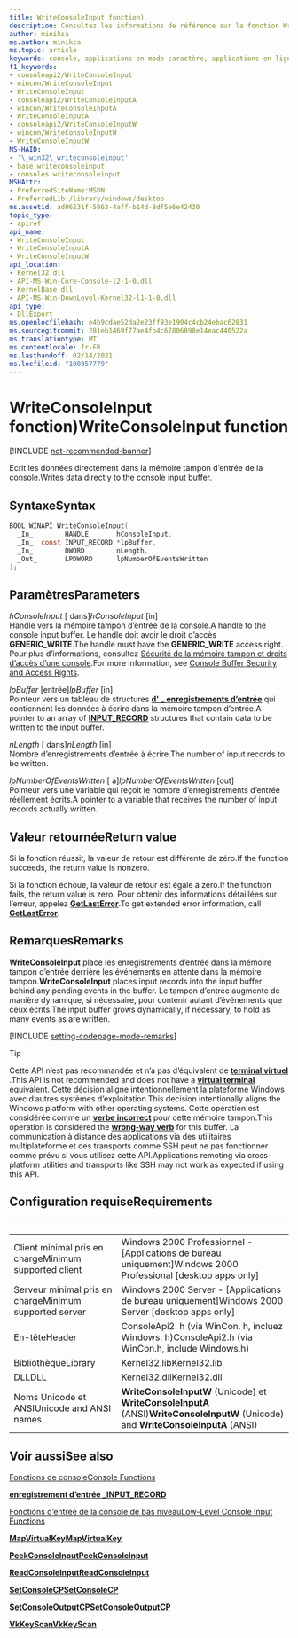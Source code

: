 ```yaml
---
title: WriteConsoleInput fonction)
description: Consultez les informations de référence sur la fonction WriteConsoleInput, qui écrit les données directement dans la mémoire tampon d’entrée de la console.
author: miniksa
ms.author: miniksa
ms.topic: article
keywords: console, applications en mode caractère, applications en ligne de commande, applications de terminal, API console
f1_keywords:
- consoleapi2/WriteConsoleInput
- wincon/WriteConsoleInput
- WriteConsoleInput
- consoleapi2/WriteConsoleInputA
- wincon/WriteConsoleInputA
- WriteConsoleInputA
- consoleapi2/WriteConsoleInputW
- wincon/WriteConsoleInputW
- WriteConsoleInputW
MS-HAID:
- '\_win32\_writeconsoleinput'
- base.writeconsoleinput
- consoles.writeconsoleinput
MSHAttr:
- PreferredSiteName:MSDN
- PreferredLib:/library/windows/desktop
ms.assetid: ad06231f-5063-4aff-b14d-8df5e6e42430
topic_type:
- apiref
api_name:
- WriteConsoleInput
- WriteConsoleInputA
- WriteConsoleInputW
api_location:
- Kernel32.dll
- API-MS-Win-Core-Console-l2-1-0.dll
- KernelBase.dll
- API-MS-Win-DownLevel-Kernel32-l1-1-0.dll
api_type:
- DllExport
ms.openlocfilehash: e4b9cdae52da2e23ff93e1904c4cb24ebac62831
ms.sourcegitcommit: 281eb1469f77ae4fb4c67806898e14eac440522a
ms.translationtype: MT
ms.contentlocale: fr-FR
ms.lasthandoff: 02/14/2021
ms.locfileid: "100357779"
---
```

# <a name="writeconsoleinput-function"></a><span data-ttu-id="9d040-104">WriteConsoleInput fonction)</span><span class="sxs-lookup"><span data-stu-id="9d040-104">WriteConsoleInput function</span></span>

[!INCLUDE [not-recommended-banner](./includes/not-recommended-banner.md)]

<span data-ttu-id="9d040-105">Écrit les données directement dans la mémoire tampon d’entrée de la console.</span><span class="sxs-lookup"><span data-stu-id="9d040-105">Writes data directly to the console input buffer.</span></span>

## <a name="syntax"></a><span data-ttu-id="9d040-106">Syntaxe</span><span class="sxs-lookup"><span data-stu-id="9d040-106">Syntax</span></span>

```C
BOOL WINAPI WriteConsoleInput(
  _In_        HANDLE       hConsoleInput,
  _In_  const INPUT_RECORD *lpBuffer,
  _In_        DWORD        nLength,
  _Out_       LPDWORD      lpNumberOfEventsWritten
);
```

## <a name="parameters"></a><span data-ttu-id="9d040-107">Paramètres</span><span class="sxs-lookup"><span data-stu-id="9d040-107">Parameters</span></span>

<span data-ttu-id="9d040-108">*hConsoleInput* \[ dans\]</span><span class="sxs-lookup"><span data-stu-id="9d040-108">*hConsoleInput* \[in\]</span></span>  
<span data-ttu-id="9d040-109">Handle vers la mémoire tampon d’entrée de la console.</span><span class="sxs-lookup"><span data-stu-id="9d040-109">A handle to the console input buffer.</span></span> <span data-ttu-id="9d040-110">Le handle doit avoir le droit d’accès **GENERIC\_WRITE**.</span><span class="sxs-lookup"><span data-stu-id="9d040-110">The handle must have the **GENERIC\_WRITE** access right.</span></span> <span data-ttu-id="9d040-111">Pour plus d’informations, consultez [Sécurité de la mémoire tampon et droits d’accès d’une console](console-buffer-security-and-access-rights.md).</span><span class="sxs-lookup"><span data-stu-id="9d040-111">For more information, see [Console Buffer Security and Access Rights](console-buffer-security-and-access-rights.md).</span></span>

<span data-ttu-id="9d040-112">*lpBuffer* \[entrée\]</span><span class="sxs-lookup"><span data-stu-id="9d040-112">*lpBuffer* \[in\]</span></span>  
<span data-ttu-id="9d040-113">Pointeur vers un tableau de structures [**d' \_ enregistrements d’entrée**](input-record-str.md) qui contiennent les données à écrire dans la mémoire tampon d’entrée.</span><span class="sxs-lookup"><span data-stu-id="9d040-113">A pointer to an array of [**INPUT\_RECORD**](input-record-str.md) structures that contain data to be written to the input buffer.</span></span>

<span data-ttu-id="9d040-114">*nLength* \[ dans\]</span><span class="sxs-lookup"><span data-stu-id="9d040-114">*nLength* \[in\]</span></span>  
<span data-ttu-id="9d040-115">Nombre d’enregistrements d’entrée à écrire.</span><span class="sxs-lookup"><span data-stu-id="9d040-115">The number of input records to be written.</span></span>

<span data-ttu-id="9d040-116">*lpNumberOfEventsWritten* \[ à\]</span><span class="sxs-lookup"><span data-stu-id="9d040-116">*lpNumberOfEventsWritten* \[out\]</span></span>  
<span data-ttu-id="9d040-117">Pointeur vers une variable qui reçoit le nombre d’enregistrements d’entrée réellement écrits.</span><span class="sxs-lookup"><span data-stu-id="9d040-117">A pointer to a variable that receives the number of input records actually written.</span></span>

## <a name="return-value"></a><span data-ttu-id="9d040-118">Valeur retournée</span><span class="sxs-lookup"><span data-stu-id="9d040-118">Return value</span></span>

<span data-ttu-id="9d040-119">Si la fonction réussit, la valeur de retour est différente de zéro.</span><span class="sxs-lookup"><span data-stu-id="9d040-119">If the function succeeds, the return value is nonzero.</span></span>

<span data-ttu-id="9d040-120">Si la fonction échoue, la valeur de retour est égale à zéro.</span><span class="sxs-lookup"><span data-stu-id="9d040-120">If the function fails, the return value is zero.</span></span> <span data-ttu-id="9d040-121">Pour obtenir des informations détaillées sur l’erreur, appelez [**GetLastError**](/windows/win32/api/errhandlingapi/nf-errhandlingapi-getlasterror).</span><span class="sxs-lookup"><span data-stu-id="9d040-121">To get extended error information, call [**GetLastError**](/windows/win32/api/errhandlingapi/nf-errhandlingapi-getlasterror).</span></span>

## <a name="remarks"></a><span data-ttu-id="9d040-122">Remarques</span><span class="sxs-lookup"><span data-stu-id="9d040-122">Remarks</span></span>

<span data-ttu-id="9d040-123">**WriteConsoleInput** place les enregistrements d’entrée dans la mémoire tampon d’entrée derrière les événements en attente dans la mémoire tampon.</span><span class="sxs-lookup"><span data-stu-id="9d040-123">**WriteConsoleInput** places input records into the input buffer behind any pending events in the buffer.</span></span> <span data-ttu-id="9d040-124">Le tampon d’entrée augmente de manière dynamique, si nécessaire, pour contenir autant d’événements que ceux écrits.</span><span class="sxs-lookup"><span data-stu-id="9d040-124">The input buffer grows dynamically, if necessary, to hold as many events as are written.</span></span>

[!INCLUDE [setting-codepage-mode-remarks](./includes/setting-codepage-mode-remarks.md)]

> [!TIP]
> <span data-ttu-id="9d040-125">Cette API n’est pas recommandée et n’a pas d’équivalent de **[terminal virtuel](console-virtual-terminal-sequences.md)** .</span><span class="sxs-lookup"><span data-stu-id="9d040-125">This API is not recommended and does not have a **[virtual terminal](console-virtual-terminal-sequences.md)** equivalent.</span></span> <span data-ttu-id="9d040-126">Cette décision aligne intentionnellement la plateforme Windows avec d’autres systèmes d’exploitation.</span><span class="sxs-lookup"><span data-stu-id="9d040-126">This decision intentionally aligns the Windows platform with other operating systems.</span></span> <span data-ttu-id="9d040-127">Cette opération est considérée comme un **[verbe incorrect](console-buffer-security-and-access-rights.md#wrong-way-verbs)** pour cette mémoire tampon.</span><span class="sxs-lookup"><span data-stu-id="9d040-127">This operation is considered the **[wrong-way verb](console-buffer-security-and-access-rights.md#wrong-way-verbs)** for this buffer.</span></span> <span data-ttu-id="9d040-128">La communication à distance des applications via des utilitaires multiplateforme et des transports comme SSH peut ne pas fonctionner comme prévu si vous utilisez cette API.</span><span class="sxs-lookup"><span data-stu-id="9d040-128">Applications remoting via cross-platform utilities and transports like SSH may not work as expected if using this API.</span></span>

## <a name="requirements"></a><span data-ttu-id="9d040-129">Configuration requise</span><span class="sxs-lookup"><span data-stu-id="9d040-129">Requirements</span></span>

| &nbsp; | &nbsp; |
|-|-|
| <span data-ttu-id="9d040-130">Client minimal pris en charge</span><span class="sxs-lookup"><span data-stu-id="9d040-130">Minimum supported client</span></span> | <span data-ttu-id="9d040-131">Windows 2000 Professionnel - \[Applications de bureau uniquement\]</span><span class="sxs-lookup"><span data-stu-id="9d040-131">Windows 2000 Professional \[desktop apps only\]</span></span> |
| <span data-ttu-id="9d040-132">Serveur minimal pris en charge</span><span class="sxs-lookup"><span data-stu-id="9d040-132">Minimum supported server</span></span> | <span data-ttu-id="9d040-133">Windows 2000 Server - \[Applications de bureau uniquement\]</span><span class="sxs-lookup"><span data-stu-id="9d040-133">Windows 2000 Server \[desktop apps only\]</span></span> |
| <span data-ttu-id="9d040-134">En-tête</span><span class="sxs-lookup"><span data-stu-id="9d040-134">Header</span></span> | <span data-ttu-id="9d040-135">ConsoleApi2. h (via WinCon. h, incluez Windows. h)</span><span class="sxs-lookup"><span data-stu-id="9d040-135">ConsoleApi2.h (via WinCon.h, include Windows.h)</span></span> |
| <span data-ttu-id="9d040-136">Bibliothèque</span><span class="sxs-lookup"><span data-stu-id="9d040-136">Library</span></span> | <span data-ttu-id="9d040-137">Kernel32.lib</span><span class="sxs-lookup"><span data-stu-id="9d040-137">Kernel32.lib</span></span> |
| <span data-ttu-id="9d040-138">DLL</span><span class="sxs-lookup"><span data-stu-id="9d040-138">DLL</span></span> | <span data-ttu-id="9d040-139">Kernel32.dll</span><span class="sxs-lookup"><span data-stu-id="9d040-139">Kernel32.dll</span></span> |
| <span data-ttu-id="9d040-140">Noms Unicode et ANSI</span><span class="sxs-lookup"><span data-stu-id="9d040-140">Unicode and ANSI names</span></span> | <span data-ttu-id="9d040-141">**WriteConsoleInputW** (Unicode) et **WriteConsoleInputA** (ANSI)</span><span class="sxs-lookup"><span data-stu-id="9d040-141">**WriteConsoleInputW** (Unicode) and **WriteConsoleInputA** (ANSI)</span></span> |

## <a name="see-also"></a><span data-ttu-id="9d040-142">Voir aussi</span><span class="sxs-lookup"><span data-stu-id="9d040-142">See also</span></span>

[<span data-ttu-id="9d040-143">Fonctions de console</span><span class="sxs-lookup"><span data-stu-id="9d040-143">Console Functions</span></span>](console-functions.md)

[<span data-ttu-id="9d040-144">**enregistrement d’entrée \_**</span><span class="sxs-lookup"><span data-stu-id="9d040-144">**INPUT\_RECORD**</span></span>](input-record-str.md)

[<span data-ttu-id="9d040-145">Fonctions d’entrée de la console de bas niveau</span><span class="sxs-lookup"><span data-stu-id="9d040-145">Low-Level Console Input Functions</span></span>](low-level-console-input-functions.md)

[<span data-ttu-id="9d040-146">**MapVirtualKey**</span><span class="sxs-lookup"><span data-stu-id="9d040-146">**MapVirtualKey**</span></span>](/windows/win32/api/winuser/nf-winuser-mapvirtualkeya)

[<span data-ttu-id="9d040-147">**PeekConsoleInput**</span><span class="sxs-lookup"><span data-stu-id="9d040-147">**PeekConsoleInput**</span></span>](peekconsoleinput.md)

[<span data-ttu-id="9d040-148">**ReadConsoleInput**</span><span class="sxs-lookup"><span data-stu-id="9d040-148">**ReadConsoleInput**</span></span>](readconsoleinput.md)

[<span data-ttu-id="9d040-149">**SetConsoleCP**</span><span class="sxs-lookup"><span data-stu-id="9d040-149">**SetConsoleCP**</span></span>](setconsolecp.md)

[<span data-ttu-id="9d040-150">**SetConsoleOutputCP**</span><span class="sxs-lookup"><span data-stu-id="9d040-150">**SetConsoleOutputCP**</span></span>](setconsoleoutputcp.md)

[<span data-ttu-id="9d040-151">**VkKeyScan**</span><span class="sxs-lookup"><span data-stu-id="9d040-151">**VkKeyScan**</span></span>](/windows/win32/api/winuser/nf-winuser-vkkeyscana)